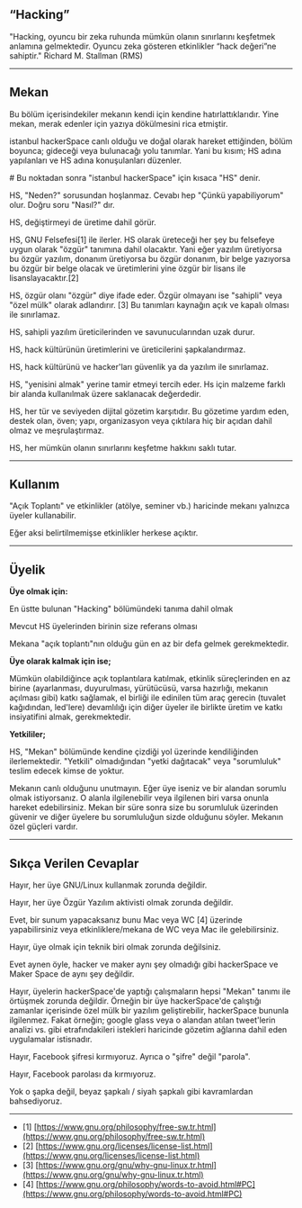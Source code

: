 ## “Hacking”

"Hacking, oyuncu bir zeka ruhunda mümkün olanın sınırlarını keşfetmek anlamına gelmektedir.
Oyuncu zeka gösteren etkinlikler “hack değeri”ne sahiptir." Richard M. Stallman (RMS)

---

## Mekan

Bu bölüm içerisindekiler mekanın kendi için kendine hatırlattıklarıdır.
Yine mekan, merak edenler için yazıya dökülmesini rica etmiştir. 

istanbul hackerSpace canlı olduğu ve doğal olarak hareket ettiğinden, 
bölüm boyunca; gideceği veya bulunacağı yolu tanımlar. Yani bu kısım;
HS adına yapılanları ve HS adına konuşulanları düzenler.

\# Bu noktadan sonra "istanbul hackerSpace" için kısaca "HS" denir.

HS, "Neden?" sorusundan hoşlanmaz. Cevabı hep "Çünkü yapabiliyorum" olur. Doğru soru "Nasıl?" dır.

HS, değiştirmeyi de üretime dahil görür.

HS, GNU Felsefesi[1] ile ilerler. HS olarak üreteceği her şey bu felsefeye 
uygun olarak "özgür" tanımına dahil olacaktır. Yani eğer yazılım üretiyorsa bu 
özgür yazılım, donanım üretiyorsa bu özgür donanım, bir belge yazıyorsa bu özgür bir belge 
olacak ve üretimlerini yine özgür bir lisans ile lisanslayacaktır.[2]

HS, özgür olanı "özgür" diye ifade eder. Özgür olmayanı ise "sahipli" veya "özel mülk" 
olarak adlandırır. [3] Bu tanımları kaynağın açık ve kapalı olması ile sınırlamaz.

HS, sahipli yazılım üreticilerinden ve savunucularından uzak durur.

HS, hack kültürünün üretimlerini ve üreticilerini şapkalandırmaz.

HS, hack kültürünü ve hacker'ları güvenlik ya da yazılım ile sınırlamaz.

HS, "yenisini almak" yerine tamir etmeyi tercih eder. Hs için malzeme farklı 
bir alanda kullanılmak üzere saklanacak değerdedir.

HS, her tür ve seviyeden dijital gözetim karşıtıdır. Bu gözetime yardım eden,
destek olan, öven; yapı, organizasyon veya çıktılara hiç bir açıdan dahil olmaz ve 
meşrulaştırmaz.

HS, her mümkün olanın sınırlarını keşfetme hakkını saklı tutar.

---

## Kullanım

"Açık Toplantı" ve etkinlikler (atölye, seminer vb.) haricinde mekanı yalnızca üyeler kullanabilir.

Eğer aksi belirtilmemişse etkinlikler herkese açıktır.  

---

## Üyelik

**Üye olmak için:** 

En üstte bulunan "Hacking" bölümündeki tanıma dahil olmak   

Mevcut HS üyelerinden birinin size referans olması 

Mekana "açık toplantı"nın olduğu gün en az bir defa gelmek gerekmektedir. 

**Üye olarak kalmak için ise;**

Mümkün olabildiğince açık toplantılara katılmak, etkinlik süreçlerinden en az birine 
(ayarlanması, duyurulması, yürütücüsü, varsa hazırlığı, mekanın açılması gibi) katkı sağlamak, 
el birliği ile edinilen tüm araç gerecin (tuvalet kağıdından, led'lere) devamlılığı için diğer
üyeler ile birlikte üretim ve katkı insiyatifini almak, gerekmektedir.

**Yetkililer;**

HS, "Mekan" bölümünde kendine çizdiği yol üzerinde kendiliğinden ilerlemektedir.
"Yetkili" olmadığından "yetki dağıtacak" veya "sorumluluk" teslim edecek kimse de yoktur.

Mekanın canlı olduğunu unutmayın. Eğer üye iseniz ve bir alandan sorumlu olmak istiyorsanız. 
O alanla ilgilenebilir veya ilgilenen biri varsa onunla hareket edebilirsiniz. Mekan bir süre
sonra size bu sorumluluk üzerinden güvenir ve diğer üyelere bu sorumluluğun sizde olduğunu söyler.
Mekanın özel güçleri vardır.

---

## Sıkça Verilen Cevaplar

Hayır, her üye GNU/Linux kullanmak zorunda değildir.

Hayır, her üye Özgür Yazılım aktivisti olmak zorunda değildir.  

Evet, bir sunum yapacaksanız bunu Mac veya WC [4] üzerinde yapabilirsiniz veya
etkinliklere/mekana de WC veya Mac ile gelebilirsiniz.

Hayır, üye olmak için teknik biri olmak zorunda değilsiniz.

Evet aynen öyle, hacker ve maker aynı şey olmadığı gibi hackerSpace ve Maker Space de aynı şey değildir.

Hayır, üyelerin hackerSpace'de yaptığı çalışmaların hepsi "Mekan" tanımı ile örtüşmek zorunda değildir. Örneğin bir üye hackerSpace'de çalıştığı zamanlar içerisinde özel mülk bir yazılım geliştirebilir, hackerSpace bununla ilgilenmez. Fakat örneğin; google glass veya o alandan atılan tweet'lerin analizi vs. gibi etrafındakileri istekleri haricinde gözetim ağlarına dahil eden uygulamalar istisnadır.

Hayır, Facebook şifresi kırmıyoruz. Ayrıca o "şifre" değil "parola".

Hayır, Facebook parolası da kırmıyoruz.

Yok o şapka değil, beyaz şapkalı / siyah şapkalı gibi kavramlardan bahsediyoruz.

---

 - [1] [https://www.gnu.org/philosophy/free-sw.tr.html](https://www.gnu.org/philosophy/free-sw.tr.html)
 - [2] [https://www.gnu.org/licenses/license-list.html](https://www.gnu.org/licenses/license-list.html)
 - [3] [https://www.gnu.org/gnu/why-gnu-linux.tr.html](https://www.gnu.org/gnu/why-gnu-linux.tr.html)
 - [4] [https://www.gnu.org/philosophy/words-to-avoid.html#PC](https://www.gnu.org/philosophy/words-to-avoid.html#PC)
 
